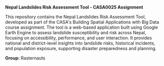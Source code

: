 **Nepal Landslides Risk Assessment Tool - CASA0025 Assignment**

This repository contains the Nepal Landslides Risk Assessment Tool, developed as part of the CASA's Building Spatial Applications with Big Data course assignment. The tool is a web-based application built using Google Earth Engine to assess landslide susceptibility and risk across Nepal, focusing on accessibility, performance, and user interaction. It provides national and district-level insights into landslide risks, historical incidents, and population exposure, supporting disaster preparedness and planning.

**Group:** Rasternauts